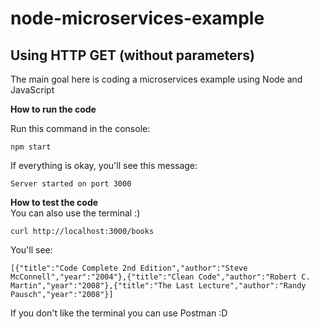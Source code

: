 # node-microservices-example
Using HTTP GET (without parameters)
---
The main goal here is coding a microservices example using Node and JavaScript

**How to run the code** </br>

Run this command in the console:
```
npm start
```
If everything is okay, you'll see this message:
```
Server started on port 3000
````

**How to test the code** </br>
You can also use the terminal :)

```
curl http://localhost:3000/books
```

You'll see:
```
[{"title":"Code Complete 2nd Edition","author":"Steve McConnell","year":"2004"},{"title":"Clean Code","author":"Robert C. Martin","year":"2008"},{"title":"The Last Lecture","author":"Randy Pausch","year":"2008"}]
```

If you don't like the terminal you can use Postman :D